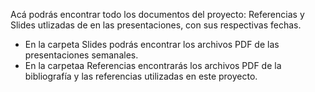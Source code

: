 Acá podrás encontrar todo los documentos del proyecto: Referencias y Slides utlizadas de en las presentaciones, con sus respectivas fechas.

- En la carpeta Slides podrás encontrar los archivos PDF de las presentaciones semanales.
- En la carpetaa Referencias encontrarás los archivos PDF de la bibliografía y las referencias utilizadas en este proyecto. 
